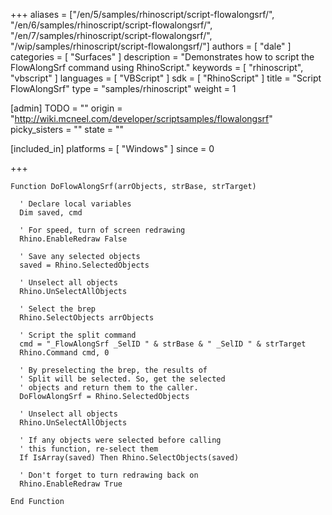 +++
aliases = ["/en/5/samples/rhinoscript/script-flowalongsrf/", "/en/6/samples/rhinoscript/script-flowalongsrf/", "/en/7/samples/rhinoscript/script-flowalongsrf/", "/wip/samples/rhinoscript/script-flowalongsrf/"]
authors = [ "dale" ]
categories = [ "Surfaces" ]
description = "Demonstrates how to script the FlowAlongSrf command using RhinoScript."
keywords = [ "rhinoscript", "vbscript" ]
languages = [ "VBScript" ]
sdk = [ "RhinoScript" ]
title = "Script FlowAlongSrf"
type = "samples/rhinoscript"
weight = 1

[admin]
TODO = ""
origin = "http://wiki.mcneel.com/developer/scriptsamples/flowalongsrf"
picky_sisters = ""
state = ""

[included_in]
platforms = [ "Windows" ]
since = 0

+++

```vbnet
Function DoFlowAlongSrf(arrObjects, strBase, strTarget)

  ' Declare local variables
  Dim saved, cmd

  ' For speed, turn of screen redrawing
  Rhino.EnableRedraw False

  ' Save any selected objects
  saved = Rhino.SelectedObjects

  ' Unselect all objects
  Rhino.UnSelectAllObjects

  ' Select the brep
  Rhino.SelectObjects arrObjects

  ' Script the split command
  cmd = "_FlowAlongSrf _SelID " & strBase & " _SelID " & strTarget
  Rhino.Command cmd, 0

  ' By preselecting the brep, the results of
  ' Split will be selected. So, get the selected
  ' objects and return them to the caller.
  DoFlowAlongSrf = Rhino.SelectedObjects

  ' Unselect all objects
  Rhino.UnSelectAllObjects

  ' If any objects were selected before calling
  ' this function, re-select them
  If IsArray(saved) Then Rhino.SelectObjects(saved)

  ' Don't forget to turn redrawing back on
  Rhino.EnableRedraw True

End Function
```
